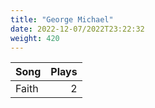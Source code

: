 ```yaml
---
title: "George Michael"
date: 2022-12-07/2022T23:22:32
weight: 420
---
```




 Song | Plays 
----- | -----:
Faith | 2
